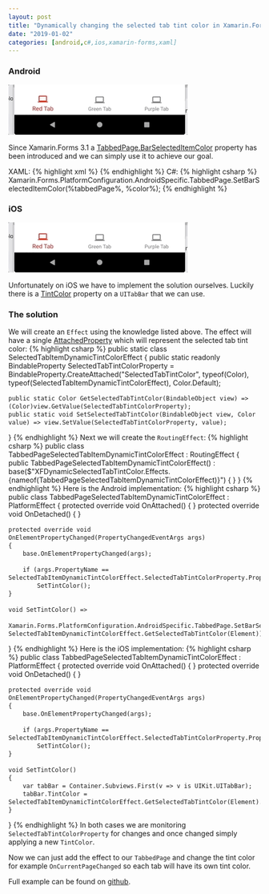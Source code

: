 ```yaml
---
layout: post
title: "Dynamically changing the selected tab tint color in Xamarin.Forms"
date: "2019-01-02"
categories: [android,c#,ios,xamarin-forms,xaml]
---
```

### Android
![droid](/images/2019-01-02-dynamically-changing-the-selected-tab-tint-color-in-xamarin-forms/2.gif)

Since Xamarin.Forms 3.1 a [TabbedPage.BarSelectedItemColor](https://docs.microsoft.com/en-us/dotnet/api/xamarin.forms.platformconfiguration.androidspecific.tabbedpage.barselecteditemcolorproperty?view=xamarin-forms) property has been introduced and we can simply use it to achieve our goal.

XAML:
{% highlight xml %}
<TabbedPage
    xmlns:android="clr-namespace:Xamarin.Forms.PlatformConfiguration.AndroidSpecific;assembly=Xamarin.Forms.Core"
    android:TabbedPage.BarSelectedItemColor="Red">
</TabbedPage>
{% endhighlight %}
C#:
{% highlight csharp %}
Xamarin.Forms.PlatformConfiguration.AndroidSpecific.TabbedPage.SetBarSelectedItemColor(%tabbedPage%, %color%);
{% endhighlight %}
### iOS

![ios](/images/2019-01-02-dynamically-changing-the-selected-tab-tint-color-in-xamarin-forms/2.gif)

Unfortunately on iOS we have to implement the solution ourselves. Luckily there is a [TintColor](https://developer.apple.com/documentation/uikit/uitabbar/1623460-tintcolor) property on a `UITabBar` that we can use.

### The solution

We will create an `Effect` using the knowledge listed above. The effect will have a single [AttachedProperty](https://docs.microsoft.com/en-us/xamarin/xamarin-forms/app-fundamentals/effects/passing-parameters/attached-properties) which will represent the selected tab tint color:
{% highlight csharp %}
public static class SelectedTabItemDynamicTintColorEffect
{
    public static readonly BindableProperty SelectedTabTintColorProperty =
        BindableProperty.CreateAttached("SelectedTabTintColor", typeof(Color), typeof(SelectedTabItemDynamicTintColorEffect), Color.Default);

    public static Color GetSelectedTabTintColor(BindableObject view) => (Color)view.GetValue(SelectedTabTintColorProperty);
    public static void SetSelectedTabTintColor(BindableObject view, Color value) => view.SetValue(SelectedTabTintColorProperty, value);
}
{% endhighlight %}
Next we will create the `RoutingEffect`:
{% highlight csharp %}
public class TabbedPageSelectedTabItemDynamicTintColorEffect : RoutingEffect
{
    public TabbedPageSelectedTabItemDynamicTintColorEffect() : base($"XFDynamicSelectedTabTintColor.Effects.{nameof(TabbedPageSelectedTabItemDynamicTintColorEffect)}") { }
}
{% endhighlight %}
Here is the Android implementation:
{% highlight csharp %}
public class TabbedPageSelectedTabItemDynamicTintColorEffect : PlatformEffect
{
    protected override void OnAttached() { }
    protected override void OnDetached() { }

    protected override void OnElementPropertyChanged(PropertyChangedEventArgs args)
    {
        base.OnElementPropertyChanged(args);

        if (args.PropertyName == SelectedTabItemDynamicTintColorEffect.SelectedTabTintColorProperty.PropertyName)
            SetTintColor();
    }

    void SetTintColor() =>
        Xamarin.Forms.PlatformConfiguration.AndroidSpecific.TabbedPage.SetBarSelectedItemColor(Element, SelectedTabItemDynamicTintColorEffect.GetSelectedTabTintColor(Element));
}
{% endhighlight %}
Here is the iOS implementation:
{% highlight csharp %}
public class TabbedPageSelectedTabItemDynamicTintColorEffect : PlatformEffect
{
    protected override void OnAttached() { }
    protected override void OnDetached() { }

    protected override void OnElementPropertyChanged(PropertyChangedEventArgs args)
    {
        base.OnElementPropertyChanged(args);

        if (args.PropertyName == SelectedTabItemDynamicTintColorEffect.SelectedTabTintColorProperty.PropertyName)
            SetTintColor();
    }

    void SetTintColor()
    {
        var tabBar = Container.Subviews.First(v => v is UIKit.UITabBar);
        tabBar.TintColor = SelectedTabItemDynamicTintColorEffect.GetSelectedTabTintColor(Element).ToUIColor();
    }
}
{% endhighlight %}
In both cases we are monitoring `SelectedTabTintColorProperty` for changes and once changed simply applying a new `TintColor`.

Now we can just add the effect to our `TabbedPage` and change the tint color for example `OnCurrentPageChanged` so each tab will have its own tint color.

Full example can be found on [github](https://github.com/yuv4ik/XFDynamicSelectedTabTintColor).
